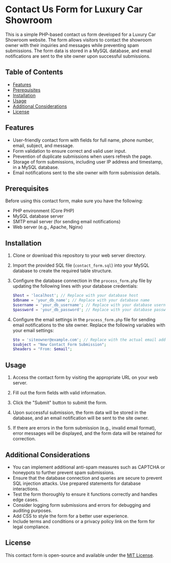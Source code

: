 # Contact Us Form for Luxury Car Showroom

This is a simple PHP-based contact us form developed for a Luxury Car Showroom website. The form allows visitors to contact the showroom owner with their inquiries and messages while preventing spam submissions. The form data is stored in a MySQL database, and email notifications are sent to the site owner upon successful submissions.

## Table of Contents

- [Features](#features)
- [Prerequisites](#prerequisites)
- [Installation](#installation)
- [Usage](#usage)
- [Additional Considerations](#additional-considerations)
- [License](#license)

## Features

- User-friendly contact form with fields for full name, phone number, email, subject, and message.
- Form validation to ensure correct and valid user input.
- Prevention of duplicate submissions when users refresh the page.
- Storage of form submissions, including user IP address and timestamp, in a MySQL database.
- Email notifications sent to the site owner with form submission details.

## Prerequisites

Before using this contact form, make sure you have the following:

- PHP environment (Core PHP)
- MySQL database server
- SMTP email server (for sending email notifications)
- Web server (e.g., Apache, Nginx)

## Installation

1. Clone or download this repository to your web server directory.

2. Import the provided SQL file (`contact_form.sql`) into your MySQL database to create the required table structure.

3. Configure the database connection in the `process_form.php` file by updating the following lines with your database credentials:

    ```php
    $host = 'localhost'; // Replace with your database host
    $dbname = 'your_db_name'; // Replace with your database name
    $username = 'your_db_username'; // Replace with your database username
    $password = 'your_db_password'; // Replace with your database password
    ```

4. Configure the email settings in the `process_form.php` file for sending email notifications to the site owner. Replace the following variables with your email settings:

    ```php
    $to = 'siteowner@example.com'; // Replace with the actual email address of the site owner
    $subject = "New Contact Form Submission";
    $headers = "From: $email";
    ```

## Usage

1. Access the contact form by visiting the appropriate URL on your web server.

2. Fill out the form fields with valid information.

3. Click the "Submit" button to submit the form.

4. Upon successful submission, the form data will be stored in the database, and an email notification will be sent to the site owner.

5. If there are errors in the form submission (e.g., invalid email format), error messages will be displayed, and the form data will be retained for correction.

## Additional Considerations

- You can implement additional anti-spam measures such as CAPTCHA or honeypots to further prevent spam submissions.
- Ensure that the database connection and queries are secure to prevent SQL injection attacks. Use prepared statements for database interactions.
- Test the form thoroughly to ensure it functions correctly and handles edge cases.
- Consider logging form submissions and errors for debugging and auditing purposes.
- Add CSS to style the form for a better user experience.
- Include terms and conditions or a privacy policy link on the form for legal compliance.

## License

This contact form is open-source and available under the [MIT License](LICENSE).

